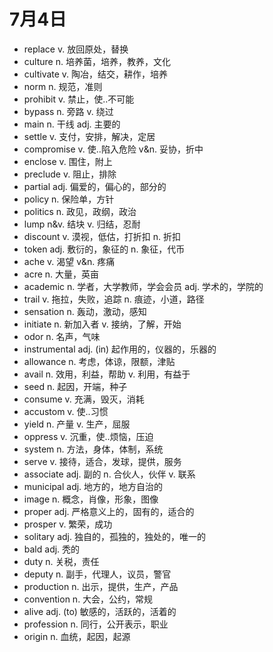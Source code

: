 # 7月4日

- replace v. 放回原处，替换
- culture n. 培养菌，培养，教养，文化
- cultivate v. 陶冶，结交，耕作，培养
- norm n. 规范，准则
- prohibit v. 禁止，使..不可能
- bypass n. 旁路 v. 绕过
- main n. 干线 adj. 主要的
- settle v. 支付，安排，解决，定居
- compromise v. 使..陷入危险 v&n. 妥协，折中
- enclose v. 围住，附上
- preclude v. 阻止，排除
- partial adj. 偏爱的，偏心的，部分的
- policy n. 保险单，方针
- politics n. 政见，政纲，政治
- lump n&v. 结块 v. 归结，忍耐
- discount v. 漠视，低估，打折扣 n. 折扣
- token adj. 敷衍的，象征的 n. 象征，代币
- ache v. 渴望 v&n. 疼痛
- acre n. 大量，英亩
- academic n. 学者，大学教师，学会会员 adj. 学术的，学院的
- trail v. 拖拉，失败，追踪 n. 痕迹，小道，路径
- sensation n. 轰动，激动，感知
- initiate n. 新加入者 v. 接纳，了解，开始
- odor n. 名声，气味
- instrumental adj. (in) 起作用的，仪器的，乐器的
- allowance n. 考虑，体谅，限额，津贴
- avail n. 效用，利益，帮助 v. 利用，有益于
- seed n. 起因，开端，种子
- consume v. 充满，毁灭，消耗
- accustom v. 使..习惯
- yield n. 产量 v. 生产，屈服
- oppress v. 沉重，使..烦恼，压迫
- system n. 方法，身体，体制，系统
- serve v. 接待，适合，发球，提供，服务
- associate adj. 副的 n. 合伙人，伙伴 v. 联系
- municipal adj. 地方的，地方自治的
- image n. 概念，肖像，形象，图像
- proper adj. 严格意义上的，固有的，适合的
- prosper v. 繁荣，成功
- solitary adj. 独自的，孤独的，独处的，唯一的
- bald adj. 秃的
- duty n. 关税，责任
- deputy n. 副手，代理人，议员，警官
- production n. 出示，提供，生产，产品
- convention n. 大会，公约，常规
- alive adj. (to) 敏感的，活跃的，活着的
- profession n. 同行，公开表示，职业
- origin n. 血统，起因，起源
